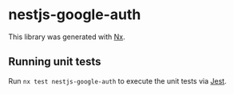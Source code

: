 # nestjs-google-auth

This library was generated with [Nx](https://nx.dev).

## Running unit tests

Run `nx test nestjs-google-auth` to execute the unit tests via [Jest](https://jestjs.io).
